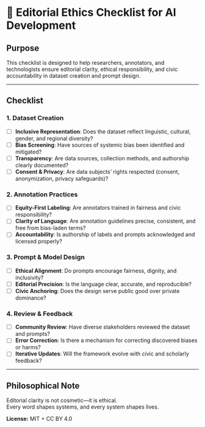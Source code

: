 # 📝 Editorial Ethics Checklist for AI Development

## Purpose
This checklist is designed to help researchers, annotators, and technologists ensure editorial clarity, ethical responsibility, and civic accountability in dataset creation and prompt design.

---

## Checklist

### 1. Dataset Creation
- [ ] **Inclusive Representation**: Does the dataset reflect linguistic, cultural, gender, and regional diversity?  
- [ ] **Bias Screening**: Have sources of systemic bias been identified and mitigated?  
- [ ] **Transparency**: Are data sources, collection methods, and authorship clearly documented?  
- [ ] **Consent & Privacy**: Are data subjects’ rights respected (consent, anonymization, privacy safeguards)?  

### 2. Annotation Practices
- [ ] **Equity-First Labeling**: Are annotators trained in fairness and civic responsibility?  
- [ ] **Clarity of Language**: Are annotation guidelines precise, consistent, and free from bias-laden terms?  
- [ ] **Accountability**: Is authorship of labels and prompts acknowledged and licensed properly?  

### 3. Prompt & Model Design
- [ ] **Ethical Alignment**: Do prompts encourage fairness, dignity, and inclusivity?  
- [ ] **Editorial Precision**: Is the language clear, accurate, and reproducible?  
- [ ] **Civic Anchoring**: Does the design serve public good over private dominance?  

### 4. Review & Feedback
- [ ] **Community Review**: Have diverse stakeholders reviewed the dataset and prompts?  
- [ ] **Error Correction**: Is there a mechanism for correcting discovered biases or harms?  
- [ ] **Iterative Updates**: Will the framework evolve with civic and scholarly feedback?  

---

## Philosophical Note
Editorial clarity is not cosmetic—it is ethical.  
Every word shapes systems, and every system shapes lives.  

**License:** MIT + CC BY 4.0
